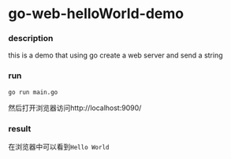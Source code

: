 # go-web-helloWorld-demo
### description
this is a demo that using go create a web server and send a string
### run
```
go run main.go
```
然后打开浏览器访问http://localhost:9090/
### result
在浏览器中可以看到`Hello World`

